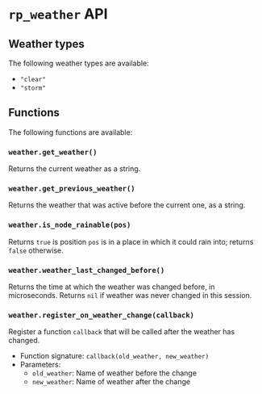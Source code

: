 # `rp_weather` API

## Weather types

The following weather types are available:

* `"clear"`
* `"storm"`

## Functions

The following functions are available:

### `weather.get_weather()`

Returns the current weather as a string.

### `weather.get_previous_weather()`

Returns the weather that was active before the current one, as a string.

### `weather.is_node_rainable(pos)`

Returns `true` is position `pos` is in a place in which it could rain into;
returns `false` otherwise.
 
### `weather.weather_last_changed_before()`

Returns the time at which the weather was changed before, in microseconds.
Returns `nil` if weather was never changed in this session.

### `weather.register_on_weather_change(callback)`

Register a function `callback` that will be called after the weather has changed.

* Function signature: `callback(old_weather, new_weather)`
* Parameters:
  * `old_weather`: Name of weather before the change
  * `new_weather`: Name of weather after the change
